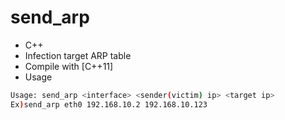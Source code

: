 # send_arp

* C++
* Infection target ARP table
* Compile with [C++11]
* Usage

```sh
Usage: send_arp <interface> <sender(victim) ip> <target ip>
Ex)send_arp eth0 192.168.10.2 192.168.10.123
```
